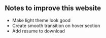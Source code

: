 ## Notes to improve this website

 - Make light theme look good
 - Create smooth transition on hover section 
 - Add resume to download